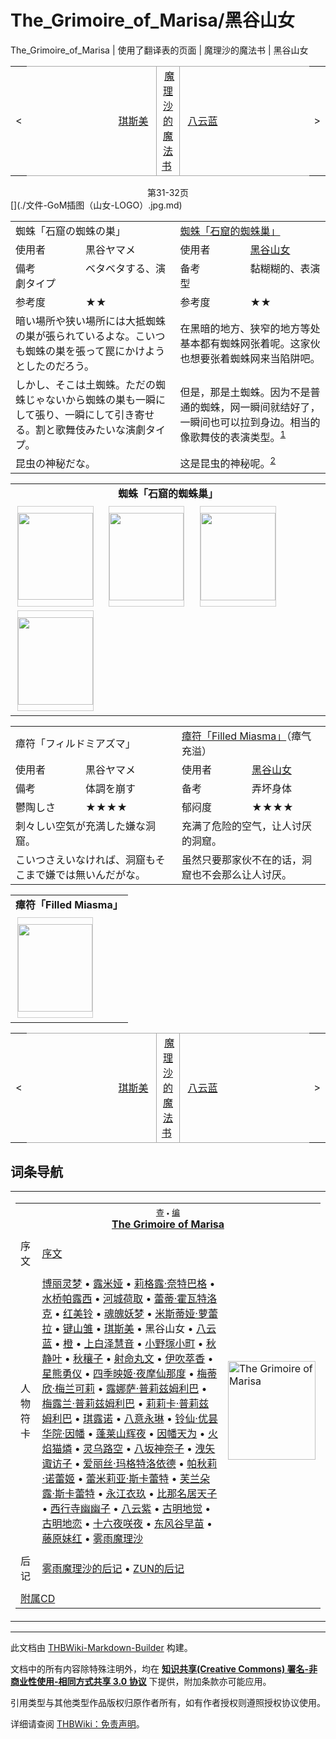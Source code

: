# The_Grimoire_of_Marisa/黑谷山女

<!-- source html: G:\repos\THBWiki-Markdown-Builder\THBWikiMarkdown\Temp\main\7\70\ns0%3AThe_Grimoire_of_Marisa%2F%E9%BB%91%E8%B0%B7%E5%B1%B1%E5%A5%B3.html -->

The_Grimoire_of_Marisa | 使用了翻译表的页面 | 魔理沙的魔法书 | 黑谷山女

<center>

<table>
<tbody><tr>
<td>&lt;
</td>
<td style="border-top: 1px solid #aaaaaa; border-bottom: 1px solid #aaaaaa; width: 50%; text-align: right"><a href="./The_Grimoire_of_Marisa-琪斯美.md" title="The Grimoire of Marisa/琪斯美">琪斯美</a>&#160;
</td>
<td style="text-align: center; border-left: 1px solid #aaaaaa; border-right: 1px solid #aaaaaa; border-top: 1px solid #aaaaaa; border-bottom: 1px solid #aaaaaa;">&#160;<a href="./The_Grimoire_of_Marisa.md" title="The Grimoire of Marisa" unred="">魔理沙的魔法书</a>&#160;
</td>
<td style="border-top: 1px solid #aaaaaa; border-bottom: 1px solid #aaaaaa; width: 50%; text-align: left">&#160;<a href="./The_Grimoire_of_Marisa-八云蓝.md" title="The Grimoire of Marisa/八云蓝">八云蓝</a>
</td>
<td>&gt;
</td></tr></tbody></table>

  
</center>
<center>第31-32页</center>
[](./文件-GoM插图（山女-LOGO）.jpg.md)  

  
  

  


<table><tbody><tr class="tt-content-header" id="=-1" data-pos="&#91;&quot;=&quot;,1&#93;"><td class="tt-jah" lang="ja"><div class="poem">蜘蛛「石窟の蜘蛛の巣」</div></td><td class="tt-zhh" lang="zh"><div class="poem"><a href="./Capture_Web.md" title="Capture Web" unred="">蜘蛛「石窟的蜘蛛巢」</a><br></div></td></tr><tr class="tt-content" id="=-2" data-pos="&#91;&quot;=&quot;,2&#93;"><td class="tt-ja" lang="ja"><div class="poem">使用者　　　　黒谷ヤマメ</div></td><td class="tt-zh" lang="zh"><div class="poem">使用者　　　　<a href="./黑谷山女.md" title="黑谷山女">黑谷山女</a><br></div></td></tr><tr class="tt-content" id="=-3" data-pos="&#91;&quot;=&quot;,3&#93;"><td class="tt-ja" lang="ja"><div class="poem">備考　　　　　ベタベタする、演劇タイプ</div></td><td class="tt-zh" lang="zh"><div class="poem">备考　　　　　黏糊糊的、表演型<br></div></td></tr><tr class="tt-content" id="=-4" data-pos="&#91;&quot;=&quot;,4&#93;"><td class="tt-ja" lang="ja"><div class="poem">参考度　　　　★★</div></td><td class="tt-zh" lang="zh"><div class="poem">参考度　　　　★★<br></div></td></tr><tr class="tt-content" id="=-5" data-pos="&#91;&quot;=&quot;,5&#93;"><td class="tt-ja" lang="ja"><div class="poem">暗い場所や狭い場所には大抵蜘蛛の巣が張られているよな。こいつも蜘蛛の巣を張って罠にかけようとしたのだろう。</div></td><td class="tt-zh" lang="zh"><div class="poem">在黑暗的地方、狭窄的地方等处基本都有蜘蛛网张着呢。这家伙也想要张着蜘蛛网来当陷阱吧。<br></div></td></tr><tr class="tt-content" id="=-6" data-pos="&#91;&quot;=&quot;,6&#93;"><td class="tt-ja" lang="ja"><div class="poem">しかし、そこは土蜘蛛。ただの蜘蛛じゃないから蜘蛛の巣も一瞬にして張り、一瞬にして引き寄せる。割と歌舞伎みたいな演劇タイプ。</div></td><td class="tt-zh" lang="zh"><div class="poem">但是，那是土蜘蛛。因为不是普通的蜘蛛，网一瞬间就结好了，一瞬间也可以拉到身边。相当的像歌舞伎的表演类型。<sup id="cite_ref-1" class="reference"><a href="#cite_note-1">1</a></sup><br></div></td></tr><tr class="tt-content" id="=-7" data-pos="&#91;&quot;=&quot;,7&#93;"><td class="tt-ja" lang="ja"><div class="poem">昆虫の神秘だな。</div></td><td class="tt-zh" lang="zh"><div class="poem">这是昆虫的神秘呢。<sup id="cite_ref-2" class="reference"><a href="#cite_note-2">2</a></sup><br></div></td></tr></tbody></table>



<table>
<tbody><tr><td colspan="10" style="text-align:center; font-weight:bold;">蜘蛛「石窟的蜘蛛巢」</td></tr><tr><td style="text-align:center;"><table class="bg-color-neutral-10" style="width:140px; float:left; border-collapse:collapse; margin:3px;"><tbody><tr><td style="height:160px; border:1px solid #CCCCCC; padding:0px;"><div class="center"><div class="floatnone"><a href="./文件-GoM插图（山女-1-1）.jpg.md" class="image"><img alt="" src="https://upload.thwiki.cc/thumb/1/1f/GoM%E6%8F%92%E5%9B%BE%EF%BC%88%E5%B1%B1%E5%A5%B3-1-1%EF%BC%89.jpg/120px-GoM%E6%8F%92%E5%9B%BE%EF%BC%88%E5%B1%B1%E5%A5%B3-1-1%EF%BC%89.jpg" decoding="async" loading="lazy" width="120" height="139" class="thumbborder" srcset="https://upload.thwiki.cc/thumb/1/1f/GoM%E6%8F%92%E5%9B%BE%EF%BC%88%E5%B1%B1%E5%A5%B3-1-1%EF%BC%89.jpg/180px-GoM%E6%8F%92%E5%9B%BE%EF%BC%88%E5%B1%B1%E5%A5%B3-1-1%EF%BC%89.jpg 1.5x, https://upload.thwiki.cc/1/1f/GoM%E6%8F%92%E5%9B%BE%EF%BC%88%E5%B1%B1%E5%A5%B3-1-1%EF%BC%89.jpg 2x" data-file-width="236" data-file-height="274"></a></div></div></td></tr></tbody></table><table class="bg-color-neutral-10" style="width:140px; float:left; border-collapse:collapse; margin:3px;"><tbody><tr><td style="height:160px; border:1px solid #CCCCCC; padding:0px;"><div class="center"><div class="floatnone"><a href="./文件-GoM插图（山女-1-2）.jpg.md" class="image"><img alt="" src="https://upload.thwiki.cc/thumb/f/ff/GoM%E6%8F%92%E5%9B%BE%EF%BC%88%E5%B1%B1%E5%A5%B3-1-2%EF%BC%89.jpg/119px-GoM%E6%8F%92%E5%9B%BE%EF%BC%88%E5%B1%B1%E5%A5%B3-1-2%EF%BC%89.jpg" decoding="async" loading="lazy" width="119" height="140" class="thumbborder" srcset="https://upload.thwiki.cc/f/ff/GoM%E6%8F%92%E5%9B%BE%EF%BC%88%E5%B1%B1%E5%A5%B3-1-2%EF%BC%89.jpg 1.5x" data-file-width="166" data-file-height="195"></a></div></div></td></tr></tbody></table><table class="bg-color-neutral-10" style="width:140px; float:left; border-collapse:collapse; margin:3px;"><tbody><tr><td style="height:160px; border:1px solid #CCCCCC; padding:0px;"><div class="center"><div class="floatnone"><a href="./文件-GoM插图（山女-1-3）.jpg.md" class="image"><img alt="" src="https://upload.thwiki.cc/thumb/7/75/GoM%E6%8F%92%E5%9B%BE%EF%BC%88%E5%B1%B1%E5%A5%B3-1-3%EF%BC%89.jpg/120px-GoM%E6%8F%92%E5%9B%BE%EF%BC%88%E5%B1%B1%E5%A5%B3-1-3%EF%BC%89.jpg" decoding="async" loading="lazy" width="120" height="140" class="thumbborder" srcset="https://upload.thwiki.cc/7/75/GoM%E6%8F%92%E5%9B%BE%EF%BC%88%E5%B1%B1%E5%A5%B3-1-3%EF%BC%89.jpg 1.5x" data-file-width="167" data-file-height="195"></a></div></div></td></tr></tbody></table><table class="bg-color-neutral-10" style="width:140px; float:left; border-collapse:collapse; margin:3px;"><tbody><tr><td style="height:160px; border:1px solid #CCCCCC; padding:0px;"><div class="center"><div class="floatnone"><a href="./文件-GoM插图（山女-1-4）.jpg.md" class="image"><img alt="" src="https://upload.thwiki.cc/thumb/8/8d/GoM%E6%8F%92%E5%9B%BE%EF%BC%88%E5%B1%B1%E5%A5%B3-1-4%EF%BC%89.jpg/120px-GoM%E6%8F%92%E5%9B%BE%EF%BC%88%E5%B1%B1%E5%A5%B3-1-4%EF%BC%89.jpg" decoding="async" loading="lazy" width="120" height="140" class="thumbborder" srcset="https://upload.thwiki.cc/8/8d/GoM%E6%8F%92%E5%9B%BE%EF%BC%88%E5%B1%B1%E5%A5%B3-1-4%EF%BC%89.jpg 1.5x" data-file-width="167" data-file-height="195"></a></div></div></td></tr></tbody></table></td></tr></tbody></table>



  
  

  


<table><tbody><tr class="tt-content-header" id="=-9" data-pos="&#91;&quot;=&quot;,9&#93;"><td class="tt-jah" lang="ja"><div class="poem">瘴符「フィルドミアズマ」</div></td><td class="tt-zhh" lang="zh"><div class="poem"><a href="./Filled_Miasma.md" title="Filled Miasma" unred="">瘴符「Filled Miasma」</a>（瘴气充溢）<br></div></td></tr><tr class="tt-content" id="=-10" data-pos="&#91;&quot;=&quot;,10&#93;"><td class="tt-ja" lang="ja"><div class="poem">使用者　　　　黒谷ヤマメ</div></td><td class="tt-zh" lang="zh"><div class="poem">使用者　　　　<a href="./黑谷山女.md" title="黑谷山女">黑谷山女</a><br></div></td></tr><tr class="tt-content" id="=-11" data-pos="&#91;&quot;=&quot;,11&#93;"><td class="tt-ja" lang="ja"><div class="poem">備考　　　　　体調を崩す</div></td><td class="tt-zh" lang="zh"><div class="poem">备考　　　　　弄坏身体<br></div></td></tr><tr class="tt-content" id="=-12" data-pos="&#91;&quot;=&quot;,12&#93;"><td class="tt-ja" lang="ja"><div class="poem">鬱陶しさ　　　★★★★</div></td><td class="tt-zh" lang="zh"><div class="poem">郁闷度　　　　★★★★<br></div></td></tr><tr class="tt-content" id="=-13" data-pos="&#91;&quot;=&quot;,13&#93;"><td class="tt-ja" lang="ja"><div class="poem">刺々しい空気が充満した嫌な洞窟。</div></td><td class="tt-zh" lang="zh"><div class="poem">充满了危险的空气，让人讨厌的洞窟。<br></div></td></tr><tr class="tt-content" id="=-14" data-pos="&#91;&quot;=&quot;,14&#93;"><td class="tt-ja" lang="ja"><div class="poem">こいつさえいなければ、洞窟もそこまで嫌では無いんだがな。</div></td><td class="tt-zh" lang="zh"><div class="poem">虽然只要那家伙不在的话，洞窟也不会那么让人讨厌。<br></div></td></tr></tbody></table>



<table>
<tbody><tr><td colspan="10" style="text-align:center; font-weight:bold;">瘴符「Filled Miasma」</td></tr><tr><td style="text-align:center;"><table class="bg-color-neutral-10" style="width:140px; float:left; border-collapse:collapse; margin:3px;"><tbody><tr><td style="height:160px; border:1px solid #CCCCCC; padding:0px;"><div class="center"><div class="floatnone"><a href="./文件-GoM插图（山女-2）.jpg.md" class="image"><img alt="" src="https://upload.thwiki.cc/thumb/c/c4/GoM%E6%8F%92%E5%9B%BE%EF%BC%88%E5%B1%B1%E5%A5%B3-2%EF%BC%89.jpg/119px-GoM%E6%8F%92%E5%9B%BE%EF%BC%88%E5%B1%B1%E5%A5%B3-2%EF%BC%89.jpg" decoding="async" loading="lazy" width="119" height="140" class="thumbborder" srcset="https://upload.thwiki.cc/thumb/c/c4/GoM%E6%8F%92%E5%9B%BE%EF%BC%88%E5%B1%B1%E5%A5%B3-2%EF%BC%89.jpg/179px-GoM%E6%8F%92%E5%9B%BE%EF%BC%88%E5%B1%B1%E5%A5%B3-2%EF%BC%89.jpg 1.5x, https://upload.thwiki.cc/thumb/c/c4/GoM%E6%8F%92%E5%9B%BE%EF%BC%88%E5%B1%B1%E5%A5%B3-2%EF%BC%89.jpg/239px-GoM%E6%8F%92%E5%9B%BE%EF%BC%88%E5%B1%B1%E5%A5%B3-2%EF%BC%89.jpg 2x" data-file-width="272" data-file-height="319"></a></div></div></td></tr></tbody></table></td></tr></tbody></table>



<center>

<table>
<tbody><tr>
<td>&lt;
</td>
<td style="border-top: 1px solid #aaaaaa; border-bottom: 1px solid #aaaaaa; width: 50%; text-align: right"><a href="./The_Grimoire_of_Marisa-琪斯美.md" title="The Grimoire of Marisa/琪斯美">琪斯美</a>&#160;
</td>
<td style="text-align: center; border-left: 1px solid #aaaaaa; border-right: 1px solid #aaaaaa; border-top: 1px solid #aaaaaa; border-bottom: 1px solid #aaaaaa;">&#160;<a href="./The_Grimoire_of_Marisa.md" title="The Grimoire of Marisa" unred="">魔理沙的魔法书</a>&#160;
</td>
<td style="border-top: 1px solid #aaaaaa; border-bottom: 1px solid #aaaaaa; width: 50%; text-align: left">&#160;<a href="./The_Grimoire_of_Marisa-八云蓝.md" title="The Grimoire of Marisa/八云蓝">八云蓝</a>
</td>
<td>&gt;
</td></tr></tbody></table>

  
</center>

[^cite_note-1]: 有歌舞伎｢土蜘蛛｣，取材自能剧｢土蜘蛛｣，讲的是日本平安时代中期的名武将源赖光与其四天王的传说事迹。源赖光因不明原因的热病卧病在床，夜里还有奇怪的法师出现在枕边，用刀砍他却瞬间消失了。隔天赖光四天王渡边纲、阪田金时、卜部末武（平季武）、碓井贞光，追踪地上的血迹来到北野森林中的大土丘，在其中发现身长超过一公尺的黑蜘蛛，四人将其捕获后于贺茂川旁杀掉，源赖光的病也就因此好了。源赖光与其四天王脍炙人口的两个传说事迹除了「葛城山的土蜘蛛退治」外，另一个是「大江山的酒吞童子退治」。

## 词条导航
  
  

<table><tbody><tr><td><table cellspacing="0" class="nowraplinks mw-collapsible mw-collapsed" style="width:100%;;;"><tbody><tr><th style=";" colspan="3" class="navbox-title"><div class="navbar"><div class="noprint plainlinksneverexpand" style="background-color:transparent; padding:0; font-weight:normal; font-size:80%; white-space:nowrap;"><a href="./模板-The_Grimoire_of_Marisa导航.md" title="模板:The Grimoire of Marisa导航"><span style=";;border:none;" title="查看这个模板">查</span></a>&#160;<span style="font-size:80%;">•</span>&#160;<a href="/index.php?title=%E6%A8%A1%E6%9D%BF:The_Grimoire_of_Marisa%E5%AF%BC%E8%88%AA&amp;action=edit"><span style=";;border:none;" title="您可以编辑这个模板。请在储存变更之前先预览">编</span></a></div></div><span><a href="./The_Grimoire_of_Marisa.md" title="The Grimoire of Marisa">The Grimoire of Marisa</a></span></th></tr><tr><td></td></tr><tr><td class="navbox-group" style=";;">序文</td><td style=";;" class="navbox-list navbox-odd"><div><a href="./The_Grimoire_of_Marisa-序文.md" title="The Grimoire of Marisa/序文">序文</a></div></td><td class="navbox-image" style="" rowspan="5"><a href="./文件-The_Grimoire_of_Marisa封面（小）.jpg.md" class="image" title="The Grimoire of Marisa"><img alt="The Grimoire of Marisa" src="https://upload.thwiki.cc/thumb/1/13/The_Grimoire_of_Marisa%E5%B0%81%E9%9D%A2%EF%BC%88%E5%B0%8F%EF%BC%89.jpg/140px-The_Grimoire_of_Marisa%E5%B0%81%E9%9D%A2%EF%BC%88%E5%B0%8F%EF%BC%89.jpg" decoding="async" loading="lazy" width="140" height="158" srcset="https://upload.thwiki.cc/thumb/1/13/The_Grimoire_of_Marisa%E5%B0%81%E9%9D%A2%EF%BC%88%E5%B0%8F%EF%BC%89.jpg/210px-The_Grimoire_of_Marisa%E5%B0%81%E9%9D%A2%EF%BC%88%E5%B0%8F%EF%BC%89.jpg 1.5x, https://upload.thwiki.cc/thumb/1/13/The_Grimoire_of_Marisa%E5%B0%81%E9%9D%A2%EF%BC%88%E5%B0%8F%EF%BC%89.jpg/280px-The_Grimoire_of_Marisa%E5%B0%81%E9%9D%A2%EF%BC%88%E5%B0%8F%EF%BC%89.jpg 2x" data-file-width="444" data-file-height="500"></a></td></tr><tr><td></td></tr><tr><td class="navbox-group" style=";;">人物符卡</td><td style=";;" class="navbox-list navbox-even"><div><a href="./The_Grimoire_of_Marisa-博丽灵梦.md" title="The Grimoire of Marisa/博丽灵梦">博丽灵梦</a> &#8226; <a href="./The_Grimoire_of_Marisa-露米娅.md" title="The Grimoire of Marisa/露米娅">露米娅</a> &#8226; <a href="./The_Grimoire_of_Marisa-莉格露·奈特巴格.md" title="The Grimoire of Marisa/莉格露·奈特巴格">莉格露·奈特巴格</a> &#8226; <a href="./The_Grimoire_of_Marisa-水桥帕露西.md" title="The Grimoire of Marisa/水桥帕露西">水桥帕露西</a> &#8226; <a href="./The_Grimoire_of_Marisa-河城荷取.md" title="The Grimoire of Marisa/河城荷取">河城荷取</a> &#8226; <a href="./The_Grimoire_of_Marisa-蕾蒂·霍瓦特洛克.md" title="The Grimoire of Marisa/蕾蒂·霍瓦特洛克">蕾蒂·霍瓦特洛克</a> &#8226; <a href="./The_Grimoire_of_Marisa-红美铃.md" title="The Grimoire of Marisa/红美铃">红美铃</a> &#8226; <a href="./The_Grimoire_of_Marisa-魂魄妖梦.md" title="The Grimoire of Marisa/魂魄妖梦">魂魄妖梦</a> &#8226; <a href="./The_Grimoire_of_Marisa-米斯蒂娅·萝蕾拉.md" title="The Grimoire of Marisa/米斯蒂娅·萝蕾拉">米斯蒂娅·萝蕾拉</a> &#8226; <a href="./The_Grimoire_of_Marisa-键山雏.md" title="The Grimoire of Marisa/键山雏">键山雏</a> &#8226; <a href="./The_Grimoire_of_Marisa-琪斯美.md" title="The Grimoire of Marisa/琪斯美">琪斯美</a> &#8226; <a class="mw-selflink selflink">黑谷山女</a> &#8226; <a href="./The_Grimoire_of_Marisa-八云蓝.md" title="The Grimoire of Marisa/八云蓝">八云蓝</a> &#8226; <a href="./The_Grimoire_of_Marisa-橙.md" title="The Grimoire of Marisa/橙">橙</a> &#8226; <a href="./The_Grimoire_of_Marisa-上白泽慧音.md" title="The Grimoire of Marisa/上白泽慧音">上白泽慧音</a> &#8226; <a href="./The_Grimoire_of_Marisa-小野塚小町.md" title="The Grimoire of Marisa/小野塚小町">小野塚小町</a> &#8226; <a href="./The_Grimoire_of_Marisa-秋静叶.md" title="The Grimoire of Marisa/秋静叶">秋静叶</a> &#8226; <a href="./The_Grimoire_of_Marisa-秋穰子.md" title="The Grimoire of Marisa/秋穰子">秋穰子</a> &#8226; <a href="./The_Grimoire_of_Marisa-射命丸文.md" title="The Grimoire of Marisa/射命丸文">射命丸文</a> &#8226; <a href="./The_Grimoire_of_Marisa-伊吹萃香.md" title="The Grimoire of Marisa/伊吹萃香">伊吹萃香</a> &#8226; <a href="./The_Grimoire_of_Marisa-星熊勇仪.md" title="The Grimoire of Marisa/星熊勇仪">星熊勇仪</a> &#8226; <a href="./The_Grimoire_of_Marisa-四季映姬·夜摩仙那度.md" title="The Grimoire of Marisa/四季映姬·夜摩仙那度">四季映姬·夜摩仙那度</a> &#8226; <a href="./The_Grimoire_of_Marisa-梅蒂欣·梅兰可莉.md" title="The Grimoire of Marisa/梅蒂欣·梅兰可莉">梅蒂欣·梅兰可莉</a> &#8226; <a href="/The_Grimoire_of_Marisa/%E6%99%AE%E8%8E%89%E5%85%B9%E5%A7%86%E5%88%A9%E5%B7%B4%E4%B8%89%E5%A7%90%E5%A6%B9#露娜萨·普莉兹姆利巴" title="The Grimoire of Marisa/普莉兹姆利巴三姐妹">露娜萨·普莉兹姆利巴</a> &#8226; <a href="/The_Grimoire_of_Marisa/%E6%99%AE%E8%8E%89%E5%85%B9%E5%A7%86%E5%88%A9%E5%B7%B4%E4%B8%89%E5%A7%90%E5%A6%B9#梅露兰·普莉兹姆利巴" title="The Grimoire of Marisa/普莉兹姆利巴三姐妹">梅露兰·普莉兹姆利巴</a> &#8226; <a href="/The_Grimoire_of_Marisa/%E6%99%AE%E8%8E%89%E5%85%B9%E5%A7%86%E5%88%A9%E5%B7%B4%E4%B8%89%E5%A7%90%E5%A6%B9#莉莉卡·普莉兹姆利巴" title="The Grimoire of Marisa/普莉兹姆利巴三姐妹">莉莉卡·普莉兹姆利巴</a> &#8226; <a href="./The_Grimoire_of_Marisa-琪露诺.md" title="The Grimoire of Marisa/琪露诺">琪露诺</a> &#8226; <a href="./The_Grimoire_of_Marisa-八意永琳.md" title="The Grimoire of Marisa/八意永琳">八意永琳</a> &#8226; <a href="./The_Grimoire_of_Marisa-铃仙·优昙华院·因幡.md" title="The Grimoire of Marisa/铃仙·优昙华院·因幡">铃仙·优昙华院·因幡</a> &#8226; <a href="./The_Grimoire_of_Marisa-蓬莱山辉夜.md" title="The Grimoire of Marisa/蓬莱山辉夜">蓬莱山辉夜</a> &#8226; <a href="./The_Grimoire_of_Marisa-因幡帝.md" title="The Grimoire of Marisa/因幡帝">因幡天为</a> &#8226; <a href="./The_Grimoire_of_Marisa-火焰猫燐.md" title="The Grimoire of Marisa/火焰猫燐">火焰猫燐</a> &#8226; <a href="./The_Grimoire_of_Marisa-灵乌路空.md" title="The Grimoire of Marisa/灵乌路空">灵乌路空</a> &#8226; <a href="./The_Grimoire_of_Marisa-八坂神奈子.md" title="The Grimoire of Marisa/八坂神奈子">八坂神奈子</a> &#8226; <a href="./The_Grimoire_of_Marisa-洩矢诹访子.md" title="The Grimoire of Marisa/洩矢诹访子">洩矢诹访子</a> &#8226; <a href="./The_Grimoire_of_Marisa-爱丽丝·玛格特洛依德.md" title="The Grimoire of Marisa/爱丽丝·玛格特洛依德">爱丽丝·玛格特洛依德</a> &#8226; <a href="./The_Grimoire_of_Marisa-帕秋莉·诺蕾姬.md" title="The Grimoire of Marisa/帕秋莉·诺蕾姬">帕秋莉·诺蕾姬</a> &#8226; <a href="./The_Grimoire_of_Marisa-蕾米莉亚·斯卡蕾特.md" title="The Grimoire of Marisa/蕾米莉亚·斯卡蕾特">蕾米莉亚·斯卡蕾特</a> &#8226; <a href="./The_Grimoire_of_Marisa-芙兰朵露·斯卡蕾特.md" title="The Grimoire of Marisa/芙兰朵露·斯卡蕾特">芙兰朵露·斯卡蕾特</a> &#8226; <a href="./The_Grimoire_of_Marisa-永江衣玖.md" title="The Grimoire of Marisa/永江衣玖">永江衣玖</a> &#8226; <a href="./The_Grimoire_of_Marisa-比那名居天子.md" title="The Grimoire of Marisa/比那名居天子">比那名居天子</a> &#8226; <a href="./The_Grimoire_of_Marisa-西行寺幽幽子.md" title="The Grimoire of Marisa/西行寺幽幽子">西行寺幽幽子</a> &#8226; <a href="./The_Grimoire_of_Marisa-八云紫.md" title="The Grimoire of Marisa/八云紫">八云紫</a> &#8226; <a href="./The_Grimoire_of_Marisa-古明地觉.md" title="The Grimoire of Marisa/古明地觉">古明地觉</a> &#8226; <a href="./The_Grimoire_of_Marisa-古明地恋.md" title="The Grimoire of Marisa/古明地恋">古明地恋</a> &#8226; <a href="./The_Grimoire_of_Marisa-十六夜咲夜.md" title="The Grimoire of Marisa/十六夜咲夜">十六夜咲夜</a> &#8226; <a href="./The_Grimoire_of_Marisa-东风谷早苗.md" title="The Grimoire of Marisa/东风谷早苗">东风谷早苗</a> &#8226; <a href="./The_Grimoire_of_Marisa-藤原妹红.md" title="The Grimoire of Marisa/藤原妹红">藤原妹红</a> &#8226; <a href="./The_Grimoire_of_Marisa-雾雨魔理沙.md" title="The Grimoire of Marisa/雾雨魔理沙">雾雨魔理沙</a></div></td></tr><tr><td></td></tr><tr><td class="navbox-group" style=";;">后记</td><td style=";;" class="navbox-list navbox-odd"><div><a href="./The_Grimoire_of_Marisa-雾雨魔理沙的后记.md" title="The Grimoire of Marisa/雾雨魔理沙的后记">雾雨魔理沙的后记</a> &#8226; <a href="./The_Grimoire_of_Marisa-ZUN的后记.md" title="The Grimoire of Marisa/ZUN的后记">ZUN的后记</a></div></td></tr><tr><td></td></tr><tr><td class="navbox-abovebelow" style=";" colspan="3"><a href="./The_Grimoire_of_Marisa-附属CD.md" title="The Grimoire of Marisa/附属CD">附属CD</a></td></tr></tbody></table></td></tr></tbody></table>


  
  

  





---

此文档由 [THBWiki-Markdown-Builder](https://github.com/Delsin-Yu/THBWiki-Markdown-Builder) 构建。

文档中的所有内容除特殊注明外，均在 [**知识共享(Creative Commons) 署名-非商业性使用-相同方式共享 3.0 协议**](https://creativecommons.org/licenses/by-sa/3.0/deed.zh-hans) 下提供，附加条款亦可能应用。

引用类型与其他类型作品版权归原作者所有，如有作者授权则遵照授权协议使用。

详细请查阅 [THBWiki：免责声明](https://thbwiki.cc/THBWiki:%E5%85%8D%E8%B4%A3%E5%A3%B0%E6%98%8E)。

